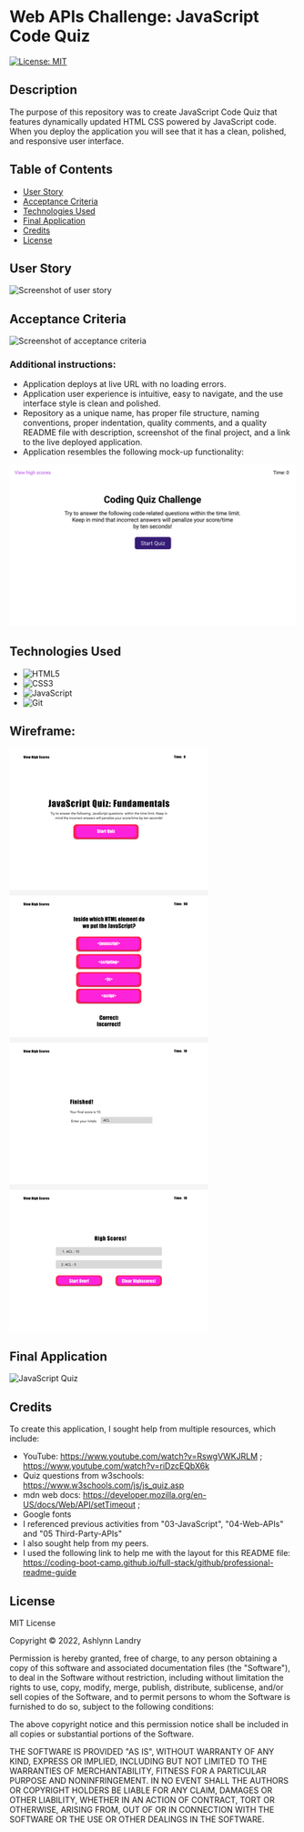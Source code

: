 # Web APIs Challenge: JavaScript Code Quiz

[![License: MIT](https://img.shields.io/badge/License-MIT-yellow.svg)](https://opensource.org/licenses/MIT)

## Description
The purpose of this repository was to create JavaScript Code Quiz that features dynamically updated HTML CSS powered by JavaScript code. When you deploy the application you will see that it has a clean, polished, and responsive user interface.

## Table of Contents 
- [User Story](#user-story)
- [Acceptance Criteria](#acceptance-criteria)
- [Technologies Used](#technologies-used)
- [Final Application](#final-application)
- [Credits](#credits)
- [License](#license)

## User Story
![Screenshot of user story]()

## Acceptance Criteria
![Screenshot of acceptance criteria](https://user-images.githubusercontent.com/108308865/192376002-fa7f8ea4-ab67-409d-af1a-ed01aeaf53be.png)

### Additional instructions:
* Application deploys at live URL with no loading errors. 
* Application user experience is intuitive, easy to navigate, and the use interface style is clean and polished.
* Repository as a unique name, has proper file structure, naming conventions, proper indentation, quality comments, and a quality README file with description, screenshot of the final project, and a link to the live deployed application.
* Application resembles the following mock-up functionality: 

![gif of mock-up](./assets/images/04-web-apis-homework-demo.gif)

## Technologies Used
* ![HTML5](https://img.shields.io/badge/html5-%23E34F26.svg?style=for-the-badge&logo=html5&logoColor=white)
* ![CSS3](https://img.shields.io/badge/css3-%231572B6.svg?style=for-the-badge&logo=css3&logoColor=white)
* ![JavaScript](https://img.shields.io/badge/javascript-%23323330.svg?style=for-the-badge&logo=javascript&logoColor=%23F7DF1E)
* ![Git](https://img.shields.io/badge/git-%23F05033.svg?style=for-the-badge&logo=git&logoColor=white)

## Wireframe:
![Wireframe](./assets/images/JS%20Quiz%20Wireframe.png)

## Final Application
![JavaScript Quiz](https://user-images.githubusercontent.com/108308865/192376120-fc96ee71-d91a-4d87-925d-8382754dec6b.gif)

## Credits
To create this application, I sought help from multiple resources, which include:

* YouTube: https://www.youtube.com/watch?v=RswgVWKJRLM ; https://www.youtube.com/watch?v=riDzcEQbX6k 
* Quiz questions from w3schools: https://www.w3schools.com/js/js_quiz.asp 
* mdn web docs: https://developer.mozilla.org/en-US/docs/Web/API/setTimeout ;
* Google fonts
* I referenced previous activities from "03-JavaScript", "04-Web-APIs" and "05 Third-Party-APIs"
* I also sought help from my peers. 
* I used the following link to help me with the layout for this README file:
https://coding-boot-camp.github.io/full-stack/github/professional-readme-guide

## License 
MIT License

Copyright © 2022, Ashlynn Landry

Permission is hereby granted, free of charge, to any person obtaining a copy
of this software and associated documentation files (the "Software"), to deal
in the Software without restriction, including without limitation the rights
to use, copy, modify, merge, publish, distribute, sublicense, and/or sell
copies of the Software, and to permit persons to whom the Software is
furnished to do so, subject to the following conditions:

The above copyright notice and this permission notice shall be included in all
copies or substantial portions of the Software.

THE SOFTWARE IS PROVIDED "AS IS", WITHOUT WARRANTY OF ANY KIND, EXPRESS OR
IMPLIED, INCLUDING BUT NOT LIMITED TO THE WARRANTIES OF MERCHANTABILITY,
FITNESS FOR A PARTICULAR PURPOSE AND NONINFRINGEMENT. IN NO EVENT SHALL THE
AUTHORS OR COPYRIGHT HOLDERS BE LIABLE FOR ANY CLAIM, DAMAGES OR OTHER
LIABILITY, WHETHER IN AN ACTION OF CONTRACT, TORT OR OTHERWISE, ARISING FROM,
OUT OF OR IN CONNECTION WITH THE SOFTWARE OR THE USE OR OTHER DEALINGS IN THE
SOFTWARE.



